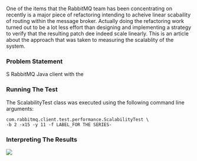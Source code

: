 One of the items that the RabbitMQ team has been concentrating on recently is
a major piece of refactoring intending to acheive linear scabaility of routing
within the message broker. Actually doing the refactoring work turned out to
be a lot less effort than designing and implementing a strategy to verify that
the resulting patch dee indeed scale linearly. This is an article about the
approach that was taken to measuring the scalablity of the system.

### Problem Statement

S RabbitMQ Java client with the

### Running The Test

The ScalabilityTest class was executed using the following command line
arguments:

    com.rabbitmq.client.test.performance.ScalabilityTest \
    -b 2 -x15 -y 11 -f LABEL_FOR THE SERIES-

### Interpreting The Results

![][creation]

[creation]:/storage/diagrams/18776-default-creation.png
[deletion]:/storage/diagrams/18776-default-deletion.png
[routing]:/storage/diagrams/18776-default-routing.png
